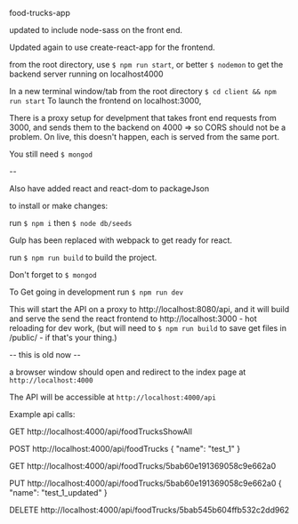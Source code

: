 food-trucks-app

updated to include node-sass on the front end.

Updated again to use create-react-app for the frontend.

from the root directory, use `$ npm run start`, or better `$ nodemon` to get the backend server running on localhost4000

In a new terminal window/tab from the root directory `$ cd client && npm run start` To launch the frontend on localhost:3000,

There is a proxy setup for develpment that takes front end requests from 3000, and sends them to the backend on 4000 => so CORS should not be a problem. On live, this doesn't happen, each is served from the same port.

You still need `$ mongod`

--


Also have added react and react-dom to packageJson

to install or make changes:

run `$ npm i`
then `$ node db/seeds`

Gulp has been replaced with webpack to get ready for react.

run `$ npm run build` to build the project.

Don't forget to `$ mongod`

To Get going in development run `$ npm run dev`

This will start the API on a proxy to http://localhost:8080/api, and it will build and serve the send the react frontend to http://localhost:3000 - hot reloading for dev work, (but will need to `$ npm run build` to save get files in /public/ - if that's your thing.)

-- this is old now --

a browser window should open and redirect to the index page at `http://localhost:4000`

The API will be accessible at `http://localhost:4000/api`

Example api calls:

GET
http://localhost:4000/api/foodTrucksShowAll

POST
http://localhost:4000/api/foodTrucks
{
	"name": "test_1"
}

GET
http://localhost:4000/api/foodTrucks/5bab60e191369058c9e662a0

PUT
http://localhost:4000/api/foodTrucks/5bab60e191369058c9e662a0
{
	"name": "test_1_updated"
}

DELETE
http://localhost:4000/api/foodTrucks/5bab545b604ffb532c2dd962
